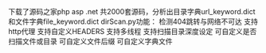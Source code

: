 下载了源码之家php asp .net 共2000套源码，分析出目录字典url_keyword.dict和文件字典file_keyword.dict
dirScan.py功能：
检测404跳转与网络不可达
支持http代理
支持自定义HEADERS
支持多线程
支持扫描目录深度设定
可自定义是否扫描文件或目录
可自定义文件后缀
可自定义字典文件

